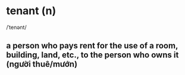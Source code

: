 # tenant (n)

/ˈtenənt/

## a person who pays rent for the use of a room, building, land, etc., to the person who owns it (người thuê/mướn)